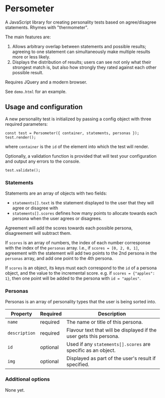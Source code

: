 # Persometer

A JavaScript library for creating personality tests based on agree/disagree statements. Rhymes with "thermometer".

The main features are:

1. Allows arbitrary overlap between statements and possible results; agreeing to one statement can simultaneously make multiple results more or less likely.
2. Displays the distribution of results; users can see not only what their strongest match is, but also how strongly they rated against each other possible result.

Requires JQuery and a modern browser.

See `demo.html` for an example.

## Usage and configuration

A new personality test is initialized by passing a config object with three required parameters:

```
const test = Persometer({ container, statements, personas });
test.render();
```

where `container` is the `id` of the element into which the test will render.

Optionally, a validation function is provided that will test your configuration and output any errors to the console.

```
test.validate();
```

### Statements

Statements are an array of objects with two fields:

* `statements[].text` is the statement displayed to the user that they will agree or disagree with
* `statements[].scores` defines how many points to allocate towards each persona when the user agrees or disagrees.

Agreement will add the scores towards each possible persona, disagreement will subtract them.

If `scores` is an array of numbers, the index of each number corresponse with the index of the `personas` array. I.e., if
`scores = [0, 2, 0, 1]`, agreement with the statement will add two points to the 2nd persona in the `personas` array, and
add one point to the 4th persona.

If `scores` is an object, its keys must each correspond to the `id` of a persona object, and the value to the incremental score.
e.g. if `scores = {"apples": 1}`, then one point will be added to the persona with `id = "apples"`.

### Personas

Personas is an array of personality types that the user is being sorted into.

| Property      | Required | Description                                                         |
| ------------- | -------- | ------------------------------------------------------------------- |
| `name`        | required | The name or title of this persona.                                 |
| `description` | required | Flavour text that will be displayed if the user gets this persona. |
| `id`          | optional | Used if any `statements[].scores` are specific as an object.        |
| `img`         | optional | Displayed as part of the user's result if specified.                |

### Additional options

None yet.
